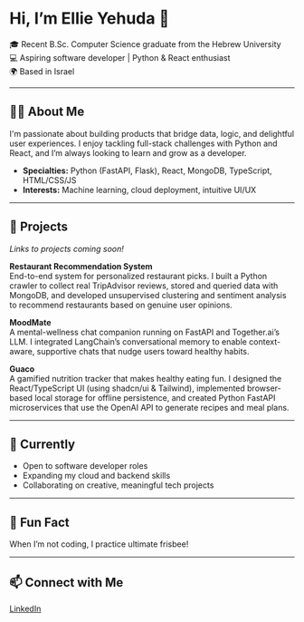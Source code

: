 # Hi, I’m Ellie Yehuda 👋

🎓 Recent B.Sc. Computer Science graduate from the Hebrew University  
💻 Aspiring software developer | Python & React enthusiast  
🌍 Based in Israel

---

## 👩‍💻 About Me

I'm passionate about building products that bridge data, logic, and delightful user experiences. I enjoy tackling full-stack challenges with Python and React, and I’m always looking to learn and grow as a developer.

- **Specialties:** Python (FastAPI, Flask), React, MongoDB, TypeScript, HTML/CSS/JS  
- **Interests:** Machine learning, cloud deployment, intuitive UI/UX

---

## 🚀 Projects

*Links to projects coming soon!*

**Restaurant Recommendation System**  
End-to-end system for personalized restaurant picks. I built a Python crawler to collect real TripAdvisor reviews, stored and queried data with MongoDB, and developed unsupervised clustering and sentiment analysis to recommend restaurants based on genuine user opinions.

**MoodMate**  
A mental-wellness chat companion running on FastAPI and Together.ai’s LLM. I integrated LangChain’s conversational memory to enable context-aware, supportive chats that nudge users toward healthy habits. 

**Guaco**  
A gamified nutrition tracker that makes healthy eating fun. I designed the React/TypeScript UI (using shadcn/ui & Tailwind), implemented browser-based local storage for offline persistence, and created Python FastAPI microservices that use the OpenAI API to generate recipes and meal plans.

---

## 🌱 Currently

- Open to software developer roles
- Expanding my cloud and backend skills
- Collaborating on creative, meaningful tech projects

---

## 🥏 Fun Fact

When I’m not coding, I practice ultimate frisbee!

---

## 📫 Connect with Me

[LinkedIn](https://www.linkedin.com/in/ellie-yehuda)

<!--
**ellie-yehuda/ellie-yehuda** is a ✨ special ✨ repository because its `README.md` (this file) appears on your GitHub profile.
-->